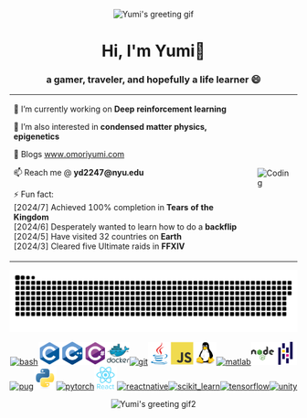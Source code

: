 <p align="center">
  <img src="assets/Animation_github2.gif" alt="Yumi's greeting gif" />
</p>

<h1 align="center">Hi, I'm Yumi👋</h1>
<h3 align="center">a gamer, traveler, and hopefully a life learner 😄</h3>

<!-- Image aligned to the center below the text -->

<table>
  <tr>
    <td>
      <p>🔭 I’m currently working on <strong>Deep reinforcement learning</strong></p>
      <p>🌱 I’m also interested in <strong>condensed matter physics, epigenetics</strong></p>
      <p>📝 Blogs <a href="https://www.omoriyumi.com" target="_blank">www.omoriyumi.com</a></p>
      <p>📫 Reach me @ <strong>yd2247@nyu.edu</strong></p>
      <p>⚡ Fun fact:<br>
        [2024/7] Achieved 100% completion in <strong>Tears of the Kingdom</strong><br>
        [2024/6] Desperately wanted to learn how to do a <strong>backflip</strong><br>
        [2024/5] Have visited 32 countries on <strong>Earth</strong><br>
        [2024/3] Cleared five Ultimate raids in <strong>FFXIV</strong>
      </p>
    </td>
    <td>
      <img src="assets/dog_typing1.gif" alt="Coding" width="300" />
    </td>
  </tr>
</table>



<!-- <p><img align="center" src="https://github-readme-streak-stats.herokuapp.com/?user=okyumi&" alt="okyumi" /></p> -->



<p align="center">
  <img src="https://raw.githubusercontent.com/Okyumi/snk/output/github-contribution-grid-snake.svg" alt="GitHub Snake Animation"/>
</p>


<!-- <h3 align="center">Languages and Tools:</h3> -->
<!-- Center the icons and remove whitespace to prevent undesired underscores -->
<p align="center">
  <a href="https://www.gnu.org/software/bash/" target="_blank" rel="noreferrer"><img src="https://www.vectorlogo.zone/logos/gnu_bash/gnu_bash-icon.svg" alt="bash" width="40" height="40"/></a><a href="https://www.cprogramming.com/" target="_blank" rel="noreferrer"><img src="https://raw.githubusercontent.com/devicons/devicon/master/icons/c/c-original.svg" alt="c" width="40" height="40"/></a><a href="https://www.w3schools.com/cpp/" target="_blank" rel="noreferrer"><img src="https://raw.githubusercontent.com/devicons/devicon/master/icons/cplusplus/cplusplus-original.svg" alt="cplusplus" width="40" height="40"/></a><a href="https://www.w3schools.com/cs/" target="_blank" rel="noreferrer"><img src="https://raw.githubusercontent.com/devicons/devicon/master/icons/csharp/csharp-original.svg" alt="csharp" width="40" height="40"/></a><a href="https://www.docker.com/" target="_blank" rel="noreferrer"><img src="https://raw.githubusercontent.com/devicons/devicon/master/icons/docker/docker-original-wordmark.svg" alt="docker" width="40" height="40"/></a><a href="https://git-scm.com/" target="_blank" rel="noreferrer"><img src="https://www.vectorlogo.zone/logos/git-scm/git-scm-icon.svg" alt="git" width="40" height="40"/></a><a href="https://www.java.com" target="_blank" rel="noreferrer"><img src="https://raw.githubusercontent.com/devicons/devicon/master/icons/java/java-original.svg" alt="java" width="40" height="40"/></a><a href="https://developer.mozilla.org/en-US/docs/Web/JavaScript" target="_blank" rel="noreferrer"><img src="https://raw.githubusercontent.com/devicons/devicon/master/icons/javascript/javascript-original.svg" alt="javascript" width="40" height="40"/></a><a href="https://www.linux.org/" target="_blank" rel="noreferrer"><img src="https://raw.githubusercontent.com/devicons/devicon/master/icons/linux/linux-original.svg" alt="linux" width="40" height="40"/></a><a href="https://www.mathworks.com/" target="_blank" rel="noreferrer"><img src="https://upload.wikimedia.org/wikipedia/commons/2/21/Matlab_Logo.png" alt="matlab" width="40" height="40"/></a><a href="https://nodejs.org" target="_blank" rel="noreferrer"><img src="https://raw.githubusercontent.com/devicons/devicon/master/icons/nodejs/nodejs-original-wordmark.svg" alt="nodejs" width="40" height="40"/></a><a href="https://pandas.pydata.org/" target="_blank" rel="noreferrer"><img src="https://raw.githubusercontent.com/devicons/devicon/2ae2a900d2f041da66e950e4d48052658d850630/icons/pandas/pandas-original.svg" alt="pandas" width="40" height="40"/></a><a href="https://pugjs.org" target="_blank" rel="noreferrer"><img src="https://cdn.worldvectorlogo.com/logos/pug.svg" alt="pug" width="40" height="40"/></a><a href="https://www.python.org" target="_blank" rel="noreferrer"><img src="https://raw.githubusercontent.com/devicons/devicon/master/icons/python/python-original.svg" alt="python" width="40" height="40"/></a><a href="https://pytorch.org/" target="_blank" rel="noreferrer"><img src="https://www.vectorlogo.zone/logos/pytorch/pytorch-icon.svg" alt="pytorch" width="40" height="40"/></a><a href="https://reactjs.org/" target="_blank" rel="noreferrer"><img src="https://raw.githubusercontent.com/devicons/devicon/master/icons/react/react-original-wordmark.svg" alt="react" width="40" height="40"/></a><a href="https://reactnative.dev/" target="_blank" rel="noreferrer"><img src="https://reactnative.dev/img/header_logo.svg" alt="reactnative" width="40" height="40"/></a><a href="https://scikit-learn.org/" target="_blank" rel="noreferrer"><img src="https://upload.wikimedia.org/wikipedia/commons/0/05/Scikit_learn_logo_small.svg" alt="scikit_learn" width="40" height="40"/></a><a href="https://www.tensorflow.org" target="_blank" rel="noreferrer"><img src="https://www.vectorlogo.zone/logos/tensorflow/tensorflow-icon.svg" alt="tensorflow" width="40" height="40"/></a><a href="https://unity.com/" target="_blank" rel="noreferrer"><img src="https://www.vectorlogo.zone/logos/unity3d/unity3d-icon.svg" alt="unity" width="40" height="40"/></a>
</p>




<p align="center">
  <img src="assets/Animation_github.gif" alt="Yumi's greeting gif2" />
</p>
